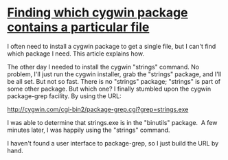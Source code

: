 # [Finding which cygwin package contains a particular file](http://www.trueblade.com/knowledge/finding-which-cygwin-package-contains-a-particular-file)

I often need to install a cygwin package to get a single file, but I can't find which package I need. This article explains how.

The other day I needed to install the cygwin "strings" command. No problem, I'll just run the cygwin installer, grab the "strings" package, and I'll be all set. But not so fast. There is no "strings" package; "strings" is part of some other package. But which one? I finally stumbled upon the cygwin package-grep facility. By using the URL:

<http://cygwin.com/cgi-bin2/package-grep.cgi?grep=strings.exe>

I was able to determine that strings.exe is in the "binutils" package.  A few minutes later, I was happily using the "strings" command.

I haven't found a user interface to package-grep, so I just build the URL by hand.
